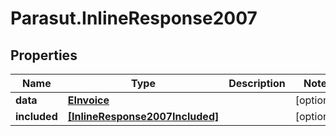 # Parasut.InlineResponse2007

## Properties
Name | Type | Description | Notes
------------ | ------------- | ------------- | -------------
**data** | [**EInvoice**](EInvoice.md) |  | [optional] 
**included** | [**[InlineResponse2007Included]**](InlineResponse2007Included.md) |  | [optional] 



